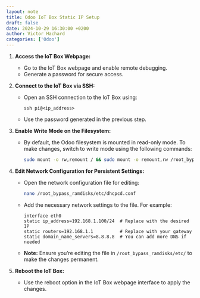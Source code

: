 ```yaml
---
layout: note
title: Odoo IoT Box Static IP Setup
draft: false
date: 2024-10-29 16:30:00 +0200
author: Victor Hachard
categories: ['Odoo']
---
```


1. **Access the IoT Box Webpage:**
   - Go to the IoT Box webpage and enable remote debugging.
   - Generate a password for secure access.

2. **Connect to the IoT Box via SSH:**
   - Open an SSH connection to the IoT Box using:
     ```
     ssh pi@<ip_address>
     ```
   - Use the password generated in the previous step.

3. **Enable Write Mode on the Filesystem:**
   - By default, the Odoo filesystem is mounted in read-only mode. To make changes, switch to write mode using the following commands:
     ```bash
     sudo mount -o rw,remount / && sudo mount -o remount,rw /root_bypass_ramdisks
     ```

4. **Edit Network Configuration for Persistent Settings:**
   - Open the network configuration file for editing:
     ```bash
     nano /root_bypass_ramdisks/etc/dhcpcd.conf
     ```
   - Add the necessary network settings to the file. For example:
     ```plaintext
     interface eth0
     static ip_address=192.168.1.100/24  # Replace with the desired IP
     static routers=192.168.1.1          # Replace with your gateway
     static domain_name_servers=8.8.8.8  # You can add more DNS if needed
     ```
   - **Note:** Ensure you’re editing the file in `/root_bypass_ramdisks/etc/` to make the changes permanent.

5. **Reboot the IoT Box:**
   - Use the reboot option in the IoT Box webpage interface to apply the changes.
